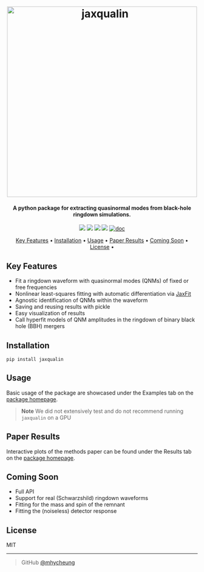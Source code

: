 <h1 align="center">
    <img src="docs/jaxqualin_logo.png" alt="jaxqualin" width="500">
</h1>

<h4 align="center"> A python package for extracting quasinormal modes from black-hole ringdown simulations.</h4>

<p align="center">
    <a href = ""><img src="https://img.shields.io/badge/arXiv-0000.00000-b31b1b.svg"></a>
    <a href="https://badge.fury.io/py/jaxqualin"><img src="https://badge.fury.io/py/jaxqualin.svg"></a>
    <a href="https://github.com/mhycheung/jaxqualin/actions/workflows/pytest.yml"><img src="https://github.com/mhycheung/jaxqualin/actions/workflows/pytest.yml/badge.svg"></a>
    <a href="https://github.com/mhycheung/jaxqualin/blob/main/LICENSE"><img src="https://img.shields.io/badge/license-MIT-blue.svg"></a>
    <a href="https://mhycheung.github.io/jaxqualin/"><img src="https://badgen.net/badge/Read/the doc/blue" alt="doc"/>
</a>
</p>

<p align="center">
  <a href="#key-features">Key Features</a> •
  <a href="#installation">Installation</a> •
  <a href="#usage">Usage</a> •
  <a href="#paper-results">Paper Results</a> •
  <a href="#coming-soon">Coming Soon</a> •
  <a href="#license">License</a> •
</p>

## Key Features

* Fit a ringdown waveform with quasinormal modes (QNMs) of fixed or free frequencies
* Nonlinear least-squares fitting with automatic differentiation via <a href="https://github.com/Dipolar-Quantum-Gases/jaxfit">JaxFit</a>
* Agnostic identification of QNMs within the waveform
* Saving and reusing results with pickle
* Easy visualization of results
* Call hyperfit models of QNM amplitudes in the ringdown of binary black hole (BBH) mergers

## Installation

```shell
pip install jaxqualin
```

## Usage

Basic usage of the package are showcased under the Examples tab on the <a href="https://mhycheung.github.io/jaxqualin/">package homepage</a>.

> **Note**
> We did not extensively test and do not recommend running `jaxqualin` on a GPU

## Paper Results

Interactive plots of the methods paper can be found under the Results tab on the <a href="https://mhycheung.github.io/jaxqualin/">package homepage</a>.

## Coming Soon

* Full API
* Support for real (Schwarzshild) ringdown waveforms
* Fitting for the mass and spin of the remnant
* Fitting the (noiseless) detector response 

## License

MIT

---

> GitHub [@mhycheung](https://github.com/mhycheung)